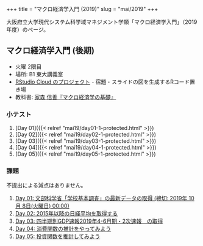 +++
title = "マクロ経済学入門 (2019)"
slug = "mai/2019"
+++

大阪府立大学現代システム科学域マネジメント学類「マクロ経済学入門」（2019年度）のページ。

## マクロ経済学入門 (後期)

- 火曜 2限目
- 場所: B1 東大講義室
- [RStudio Cloud のプロジェクト](https://rstudio.cloud/project/594608) - 宿題・スライドの図を生成するRコード置き場
- 教科書: [家森 信善『マクロ経済学の基礎』](https://www.amazon.co.jp/dp/4502211818/ref=cm_sw_r_tw_dp_U_x_4xAKDbPPXNPD9)


### 小テスト

1. [Day 01]({{< relref "mai19/day01-1-protected.html" >}})
1. [Day 02]({{< relref "mai19/day02-1-protected.html" >}})
1. [Day 03]({{< relref "mai19/day03-1-protected.html" >}})
1. [Day 04]({{< relref "mai19/day04-1-protected.html" >}})
1. [Day 05]({{< relref "mai19/day05-1-protected.html" >}})

### 課題

不提出による減点はありません。

1. [Day 01: 文部科学省「学校基本調査」の最新データの取得 (締切: 2019年 10月 8日(火曜日) 00:00)](https://lss.osakafu-u.ac.jp/mod/assign/view.php?id=246674)
1. [Day 02: 2015年以降の日経平均を取得する](https://lss.osakafu-u.ac.jp/mod/assign/view.php?id=247636)
1. [Day 03: 四半期別GDP速報2019年4-6月期・2次速報　の取得](https://lss.osakafu-u.ac.jp/mod/assign/view.php?id=248422)
1. [Day 04: 消費関数の推計をやってみよう](https://lss.osakafu-u.ac.jp/mod/assign/view.php?id=249317)
1. [Day 05: 投資関数を推計してみよう](https://lss.osakafu-u.ac.jp/mod/assign/view.php?id=249554)

